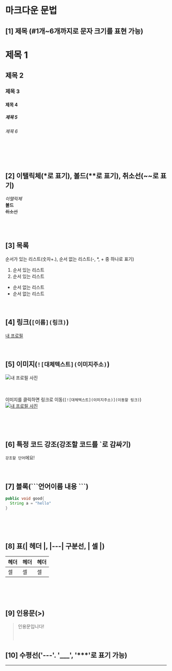 # 마크다운 문법

## [1] 제목 (#1개~6개까지로 문자 크기를 표현 가능)
# 제목 1
## 제목 2
### 제목 3
#### 제목 4
##### 제목 5
###### 제목 6
<br><br><br>

## [2] 이탤릭체(*로 표기), 볼드(**로 표기), 취소선(~~로 표기)  
*이탤릭체*  
**볼드**  
~~취소선~~  
<br><br><br>


## [3] 목록
순서가 있는 리스트(숫자+.), 순서 없는 리스트(-, *, + 중 하나로 표기)

1. 순서 있는 리스트
2. 순서 있는 리스트

- 순서 없는 리스트
- 순서 없는 리스트
<br><br><br>


## [4] 링크(`[이름](링크)`)

[내 프로필](https://github.com/seohyunlee-coding)
<br><br><br>

## [5] 이미지(`![대체텍스트](이미지주소)`)
![내 프로필 사진](https://cdn.pixabay.com/photo/2014/04/13/20/49/cat-323262_1280.jpg)

<br><br>
이미지를 클릭하면 링크로 이동(`[![대체텍스트](이미지주소)](이동할 링크)`)
[![내 프로필 사진](https://cdn.pixabay.com/photo/2014/04/13/20/49/cat-323262_1280.jpg)](https://github.com/seohyunlee-coding)

<br><br><br>

## [6] 특정 코드 강조(강조할 코드를 \`로 감싸기)
`강조할 단어`에요!
<br><br><br>

## [7] 블록(\`\`\`언어이름 내용 \`\`\`)
```java
public void good{
  String a = "hello"
}
```
<br><br><br>

## [8]  표(| 헤더 |, |---| 구분선, | 셀 |)

| 헤더 | 헤더 | 헤더 |
|---|---|---|
| 셀 | 셀 | 셀 |

<br><br><br>

## [9] 인용문(>)
> 인용문입니다!
<br><br><br>

## [10] 수평선('---'. '___', '***'로 표기 가능)
---
<br><br><br>
